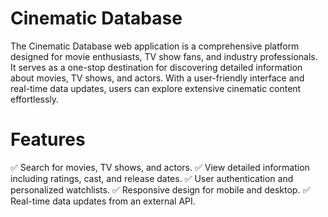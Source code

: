 # Cinematic Database

The Cinematic Database web application is a comprehensive platform designed for movie enthusiasts, TV show fans, and industry professionals. It serves as a one-stop destination for discovering detailed information about movies, TV shows, and actors. With a user-friendly interface and real-time data updates, users can explore extensive cinematic content effortlessly.

# Features
✅ Search for movies, TV shows, and actors.
✅ View detailed information including ratings, cast, and release dates.
✅ User authentication and personalized watchlists.
✅ Responsive design for mobile and desktop.
✅ Real-time data updates from an external API.

